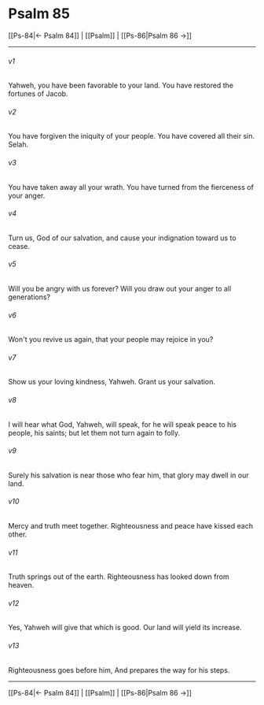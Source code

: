 # Psalm 85

[[Ps-84|← Psalm 84]] | [[Psalm]] | [[Ps-86|Psalm 86 →]]
***



###### v1 
Yahweh, you have been favorable to your land. You have restored the fortunes of Jacob. 

###### v2 
You have forgiven the iniquity of your people. You have covered all their sin. Selah. 

###### v3 
You have taken away all your wrath. You have turned from the fierceness of your anger. 

###### v4 
Turn us, God of our salvation, and cause your indignation toward us to cease. 

###### v5 
Will you be angry with us forever? Will you draw out your anger to all generations? 

###### v6 
Won't you revive us again, that your people may rejoice in you? 

###### v7 
Show us your loving kindness, Yahweh. Grant us your salvation. 

###### v8 
I will hear what God, Yahweh, will speak, for he will speak peace to his people, his saints; but let them not turn again to folly. 

###### v9 
Surely his salvation is near those who fear him, that glory may dwell in our land. 

###### v10 
Mercy and truth meet together. Righteousness and peace have kissed each other. 

###### v11 
Truth springs out of the earth. Righteousness has looked down from heaven. 

###### v12 
Yes, Yahweh will give that which is good. Our land will yield its increase. 

###### v13 
Righteousness goes before him, And prepares the way for his steps.

***
[[Ps-84|← Psalm 84]] | [[Psalm]] | [[Ps-86|Psalm 86 →]]
